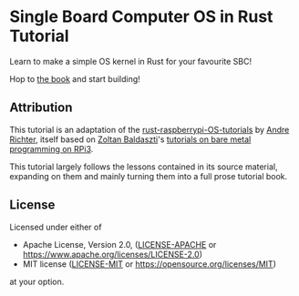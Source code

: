 # Single Board Computer OS in Rust Tutorial

Learn to make a simple OS kernel in Rust for your favourite SBC!

Hop to [the book](https://matej-almasi.github.io/rust-sbc-os-book/) and start building!

## Attribution

This tutorial is an adaptation of the [rust-raspberrypi-OS-tutorials] by [Andre Richter],
itself based on [Zoltan Baldaszti]'s [tutorials on bare metal programming on RPi3].

This tutorial largely follows the lessons contained in its source material,
expanding on them and mainly turning them into a full prose tutorial book.

[rust-raspberrypi-OS-tutorials]: https://github.com/rust-embedded/rust-raspberrypi-OS-tutorials
[Andre Richter]: https://github.com/andre-richter
[Zoltan Baldaszti]: https://github.com/bztsrc
[tutorials on bare metal programming on RPi3]: https://github.com/bztsrc/raspi3-tutorial

## License

Licensed under either of

- Apache License, Version 2.0, ([LICENSE-APACHE](./LICENSE-APACHE) or <https://www.apache.org/licenses/LICENSE-2.0>)
- MIT license ([LICENSE-MIT](./LICENSE-MIT) or <https://opensource.org/licenses/MIT>)

at your option.
